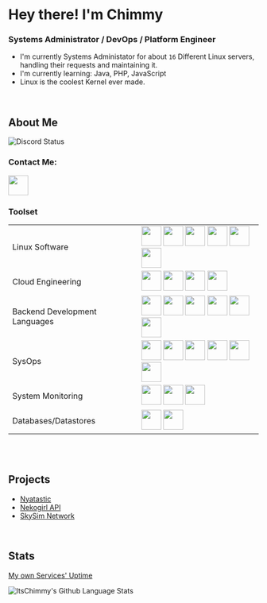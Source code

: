# Hey there! I'm Chimmy

### Systems Administrator / DevOps / Platform Engineer
- I'm currently Systems Administator for about `16` Different Linux servers, handling their requests and maintaining it.
- I'm currently learning: Java, PHP, JavaScript
- Linux is the coolest Kernel ever made.

<br/>

## About Me

![Discord Status](https://discord.c99.nl/widget/theme-3/458129248259932165.png)

### Contact Me:
<a href="mailto:chimmy@chimmy.xyz"><img src="https://www.vectorlogo.zone/logos/gmail/gmail-icon.svg" width="40" height="40"/></a>

### Toolset

<table>
  <tr>
    <td>Linux Software</td>
    <td>
      <a href="Nginx"><img src="https://www.vectorlogo.zone/logos/nginx/nginx-icon.svg" width="40" height="40"/></a>
      <a href="MariaDB"><img src="https://www.vectorlogo.zone/logos/mariadb/mariadb-icon.svg" width="40" height="40"/></a>
      <a href="Memcached"><img src="https://www.vectorlogo.zone/logos/memcached/memcached-icon.svg" width="40" height="40"/></a>
      <a href="Redis"><img src="https://www.vectorlogo.zone/logos/redis/redis-icon.svg" width="40" height="40"/></a>
      <a href="PHP"><img src="https://www.vectorlogo.zone/logos/php/php-icon.svg" width="40" height="40"/></a>
      <a href="HaProxy"><img src="https://www.vectorlogo.zone/logos/haproxy/haproxy-icon.svg" width="40" height="40"/></a>
    </td>
  </tr>
  <tr>
    <td>Cloud Engineering</td>
    <td>
      <a href="Amazon Web Services"><img src="https://www.vectorlogo.zone/logos/amazon_aws/amazon_aws-icon.svg" width="40" height="40"/></a>
      <a href="Oracle Cloud"><img src="https://www.vectorlogo.zone/logos/oracle/oracle-icon.svg" width="40" height="40"/></a>
      <a href="Microsoft Azure"><img src="https://www.vectorlogo.zone/logos/microsoft_azure/microsoft_azure-icon.svg" width="40" height="40"/></a>
      <a href="Google Cloud Platform"><img src="https://www.vectorlogo.zone/logos/google_cloud/google_cloud-icon.svg" width="40" height="40"/></a>
    </td>
  </tr>
  <tr>
    <td>Backend Development Languages</td>
    <td>
      <a href="Python"><img src="https://www.vectorlogo.zone/logos/python/python-icon.svg" width="40" height="40"/></a>
      <a href="SQL"><img src="https://www.vectorlogo.zone/logos/sqlite/sqlite-icon.svg" width="40" height="40"/></a>
      <a href="HTML"><img src="https://www.vectorlogo.zone/logos/w3_html5/w3_html5-icon.svg" width="40" height="40"/></a>
      <a href="CSS"><img src="https://www.vectorlogo.zone/logos/w3_css/w3_css-icon.svg" width="40" height="40"/></a>
      <a href="BASH"><img src="https://www.vectorlogo.zone/logos/gnu_bash/gnu_bash-icon.svg" width="40" height="40"/></a>
      <a href="PHP"><img src="https://www.vectorlogo.zone/logos/php/php-icon.svg" width="40" height="40"/></a>
    </td>
  </tr>
  <tr>
    <td>SysOps</td>
    <td>
      <a href="Docker"><img src="https://www.vectorlogo.zone/logos/docker/docker-icon.svg" width="40" height="40"/></a>
      <a href="Linux"><img src="https://www.vectorlogo.zone/logos/linux/linux-icon.svg" width="40" height="40"/></a>
      <a href="Alphine Linux"><img src="https://www.vectorlogo.zone/logos/alpinelinux/alpinelinux-icon.svg" width="40" height="40"/></a>
      <a href="Ubuntu"><img src="https://www.vectorlogo.zone/logos/ubuntu/ubuntu-icon.svg" width="40" height="40"/></a>
      <a href="Debian"><img src="https://www.vectorlogo.zone/logos/debian/debian-icon.svg" width="40" height="40"/></a>
      <a href="BASH"><img src="https://www.vectorlogo.zone/logos/gnu_bash/gnu_bash-icon.svg" width="40" height="40"/></a>
    </td>
  </tr>
  <tr>
    <td>System Monitoring</td>
    <td>
      <a href="Prometheus"><img src="https://www.vectorlogo.zone/logos/prometheusio/prometheusio-icon.svg" width="40" height="40"/></a>
      <a href="Uptime Kuma"><img src="https://uptime.kuma.pet/img/icon.svg" width="40" height="40"/></a>
      <a href="Netdata"><img src="https://www.netdata.cloud/img/netdata-logo.svg" width="40" height="40"/></a>
    </td>
  </tr>
  <tr>
    <td>Databases/Datastores</td>
    <td>
      <a href="MySQL"><img src="https://www.vectorlogo.zone/logos/mysql/mysql-icon.svg" width="40" height="40"/></a>
      <a href="Redis"><img src="https://www.vectorlogo.zone/logos/redis/redis-icon.svg" width="40" height="40"/></a>
    </td>
  </tr>
</table>

<br/>

<br/>

## Projects

- [Nyatastic](https://nekogirl.net/)
- [Nekogirl API](https://api.nekogirl.net/)
- [SkySim Network](https://skysim.sbs/)

<br/>

## Stats

[My own Services' Uptime](https://status.chimmy.xyz/)

![ItsChimmy's Github Language Stats](https://github-readme-stats.vercel.app/api/top-langs/?username=ItsChimmy&layout=compact&theme=dracula)
